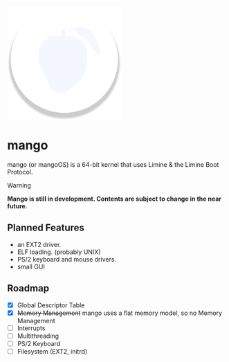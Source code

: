 ![logo](https://raw.githubusercontent.com/cosmicdaman/mango/refs/heads/master/.art/logo.webp)
# mango
mango (or mangoOS) is a 64-bit kernel that uses Limine & the Limine Boot Protocol.
> [!WARNING]
> **Mango is still in development. Contents are subject to change in the near future.**
## Planned Features
- an EXT2 driver.
- ELF loading. (probably UNIX)
- PS/2 keyboard and mouse drivers.
- small GUI
## Roadmap
- [X] Global Descriptor Table
- [X] ~~Memory Management~~ mango uses a flat memory model, so no Memory Management
- [ ] Interrupts
- [ ] Multithreading
- [ ] PS/2 Keyboard 
- [ ] Filesystem (EXT2, initrd)
